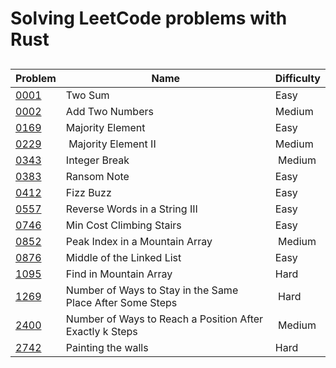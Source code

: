 # Solving LeetCode problems with Rust

##

| Problem | Name | Difficulty |
|---------|------|------------|
| [0001](https://leetcode.com/problems/two-sum/) | Two Sum | Easy |
| [0002](https://leetcode.com/problems/add-two-numbers/) | Add Two Numbers | Medium |
| [0169](https://leetcode.com/problems/majority-element/) | Majority Element | Easy |
| [0229](https://leetcode.com/problems/majority-element-ii/) | Majority Element II | Medium |
| [0343](https://leetcode.com/problems/integer-break/) | Integer Break | Medium |
| [0383](https://leetcode.com/problems/ransom-note/) | Ransom Note | Easy |
| [0412](https://leetcode.com/problems/fizz-buzz/) | Fizz Buzz | Easy |
| [0557](https://leetcode.com/problems/reverse-words-in-a-string-iii/) | Reverse Words in a String III | Easy |
| [0746](https://leetcode.com/problems/min-cost-climbing-stairs/) | Min Cost Climbing Stairs | Easy |
| [0852](https://leetcode.com/problems/peak-index-in-a-mountain-array/) | Peak Index in a Mountain Array | Medium |
| [0876](https://leetcode.com/problems/middle-of-the-linked-list/) | Middle of the Linked List | Easy |
| [1095](https://leetcode.com/problems/find-in-mountain-array/) | Find in Mountain Array | Hard |
| [1269](https://leetcode.com/problems/number-of-ways-to-stay-in-the-same-place-after-some-steps/) | Number of Ways to Stay in the Same Place After Some Steps | Hard | 
| [2400](https://leetcode.com/problems/number-of-ways-to-reach-a-position-after-exactly-k-steps/) | Number of Ways to Reach a Position After Exactly k Steps | Medium |
| [2742](https://leetcode.com/problems/painting-the-walls/) | Painting the walls | Hard |
